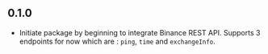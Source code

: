 ## 0.1.0

- Initiate package by beginning to integrate Binance REST API. Supports 3 endpoints for now which are : `ping`, `time` and `exchangeInfo`.
